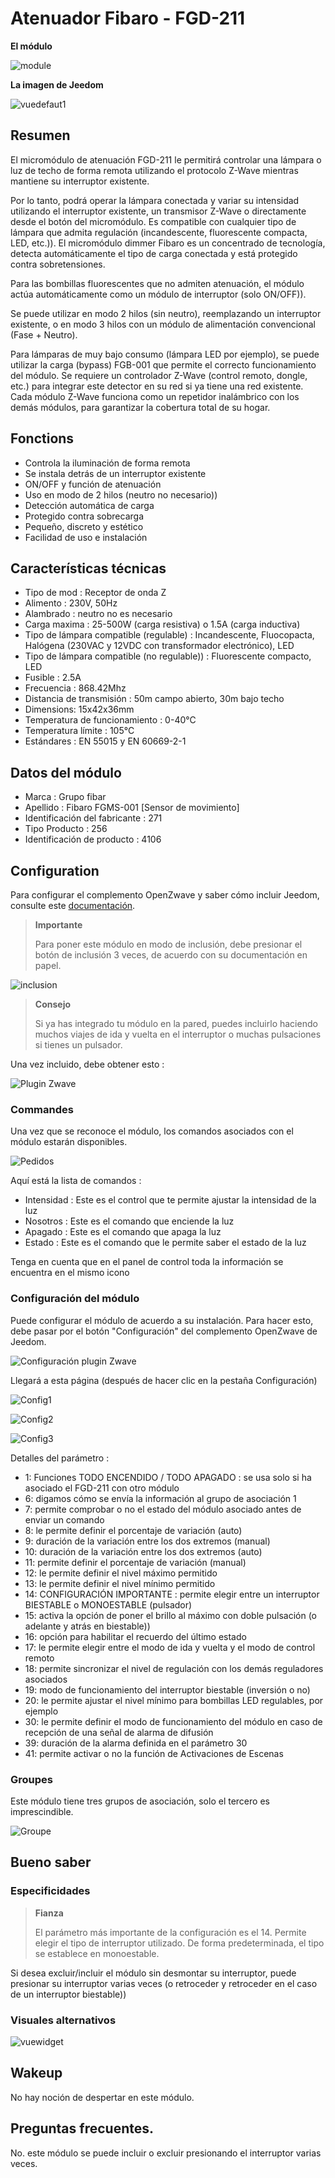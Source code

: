 # Atenuador Fibaro - FGD-211

**El módulo**

![module](images/fibaro.fgd211/module.jpg)

**La imagen de Jeedom**

![vuedefaut1](images/fibaro.fgd211/vuedefaut1.jpg)

## Resumen

El micromódulo de atenuación FGD-211 le permitirá controlar una lámpara o luz de techo de forma remota utilizando el protocolo Z-Wave mientras mantiene su interruptor existente.

Por lo tanto, podrá operar la lámpara conectada y variar su intensidad utilizando el interruptor existente, un transmisor Z-Wave o directamente desde el botón del micromódulo. Es compatible con cualquier tipo de lámpara que admita regulación (incandescente, fluorescente compacta, LED, etc.)). El micromódulo dimmer Fibaro es un concentrado de tecnología, detecta automáticamente el tipo de carga conectada y está protegido contra sobretensiones.

Para las bombillas fluorescentes que no admiten atenuación, el módulo actúa automáticamente como un módulo de interruptor (solo ON/OFF)).

Se puede utilizar en modo 2 hilos (sin neutro), reemplazando un interruptor existente, o en modo 3 hilos con un módulo de alimentación convencional (Fase + Neutro).

Para lámparas de muy bajo consumo (lámpara LED por ejemplo), se puede utilizar la carga (bypass) FGB-001 que permite el correcto funcionamiento del módulo. Se requiere un controlador Z-Wave (control remoto, dongle, etc.) para integrar este detector en su red si ya tiene una red existente. Cada módulo Z-Wave funciona como un repetidor inalámbrico con los demás módulos, para garantizar la cobertura total de su hogar.

## Fonctions

-   Controla la iluminación de forma remota
-   Se instala detrás de un interruptor existente
-   ON/OFF y función de atenuación
-   Uso en modo de 2 hilos (neutro no necesario))
-   Detección automática de carga
-   Protegido contra sobrecarga
-   Pequeño, discreto y estético
-   Facilidad de uso e instalación

## Características técnicas

-   Tipo de mod : Receptor de onda Z
-   Alimento : 230V, 50Hz
-   Alambrado : neutro no es necesario
-   Carga maxima : 25-500W (carga resistiva) o 1.5A (carga inductiva)
-   Tipo de lámpara compatible (regulable) : Incandescente, Fluocopacta, Halógena (230VAC y 12VDC con transformador electrónico), LED
-   Tipo de lámpara compatible (no regulable)) : Fluorescente compacto, LED
-   Fusible : 2.5A
-   Frecuencia : 868.42Mhz
-   Distancia de transmisión : 50m campo abierto, 30m bajo techo
-   Dimensions: 15x42x36mm
-   Temperatura de funcionamiento : 0-40°C
-   Temperatura límite : 105°C
-   Estándares : EN 55015 y EN 60669-2-1

## Datos del módulo

-   Marca : Grupo fibar
-   Apellido : Fibaro FGMS-001 \[Sensor de movimiento\]
-   Identificación del fabricante : 271
-   Tipo Producto : 256
-   Identificación de producto : 4106

## Configuration

Para configurar el complemento OpenZwave y saber cómo incluir Jeedom, consulte este [documentación](https://doc.jeedom.com/es_ES/plugins/automation%20protocol/openzwave/).

> **Importante**
>
> Para poner este módulo en modo de inclusión, debe presionar el botón de inclusión 3 veces, de acuerdo con su documentación en papel.

![inclusion](images/fibaro.fgd211/inclusion.jpg)

> **Consejo**
>
> Si ya has integrado tu módulo en la pared, puedes incluirlo haciendo muchos viajes de ida y vuelta en el interruptor o muchas pulsaciones si tienes un pulsador.

Una vez incluido, debe obtener esto :

![Plugin Zwave](images/fibaro.fgd211/information.jpg)

### Commandes

Una vez que se reconoce el módulo, los comandos asociados con el módulo estarán disponibles.

![Pedidos](images/fibaro.fgd211/commandes.jpg)

Aquí está la lista de comandos :

-   Intensidad : Este es el control que te permite ajustar la intensidad de la luz
-   Nosotros : Este es el comando que enciende la luz
-   Apagado : Este es el comando que apaga la luz
-   Estado : Este es el comando que le permite saber el estado de la luz

Tenga en cuenta que en el panel de control toda la información se encuentra en el mismo icono

### Configuración del módulo

Puede configurar el módulo de acuerdo a su instalación. Para hacer esto, debe pasar por el botón "Configuración" del complemento OpenZwave de Jeedom.

![Configuración plugin Zwave](images/plugin/bouton_configuration.jpg)

Llegará a esta página (después de hacer clic en la pestaña Configuración)

![Config1](images/fibaro.fgd211/config1.jpg)

![Config2](images/fibaro.fgd211/config2.jpg)

![Config3](images/fibaro.fgd211/config3.jpg)

Detalles del parámetro :

-   1: Funciones TODO ENCENDIDO / TODO APAGADO : se usa solo si ha asociado el FGD-211 con otro módulo
-   6: digamos cómo se envía la información al grupo de asociación 1
-   7: permite comprobar o no el estado del módulo asociado antes de enviar un comando
-   8: le permite definir el porcentaje de variación (auto)
-   9: duración de la variación entre los dos extremos (manual)
-   10: duración de la variación entre los dos extremos (auto)
-   11: permite definir el porcentaje de variación (manual)
-   12: le permite definir el nivel máximo permitido
-   13: le permite definir el nivel mínimo permitido
-   14: CONFIGURACIÓN IMPORTANTE : permite elegir entre un interruptor BIESTABLE o MONOESTABLE (pulsador)
-   15: activa la opción de poner el brillo al máximo con doble pulsación (o adelante y atrás en biestable))
-   16: opción para habilitar el recuerdo del último estado
-   17: le permite elegir entre el modo de ida y vuelta y el modo de control remoto
-   18: permite sincronizar el nivel de regulación con los demás reguladores asociados
-   19: modo de funcionamiento del interruptor biestable (inversión o no)
-   20: le permite ajustar el nivel mínimo para bombillas LED regulables, por ejemplo
-   30: le permite definir el modo de funcionamiento del módulo en caso de recepción de una señal de alarma de difusión
-   39: duración de la alarma definida en el parámetro 30
-   41: permite activar o no la función de Activaciones de Escenas

### Groupes

Este módulo tiene tres grupos de asociación, solo el tercero es imprescindible.

![Groupe](images/fibaro.fgd211/groupe.jpg)

## Bueno saber

### Especificidades

> **Fianza**
>
> El parámetro más importante de la configuración es el 14. Permite elegir el tipo de interruptor utilizado. De forma predeterminada, el tipo se establece en monoestable.

Si desea excluir/incluir el módulo sin desmontar su interruptor, puede presionar su interruptor varias veces (o retroceder y retroceder en el caso de un interruptor biestable))

### Visuales alternativos

![vuewidget](images/fibaro.fgd211/vuewidget.jpg)

## Wakeup

No hay noción de despertar en este módulo.

## Preguntas frecuentes.

No. este módulo se puede incluir o excluir presionando el interruptor varias veces.
